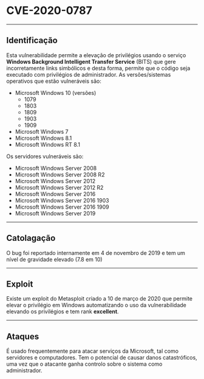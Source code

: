 # CVE-2020-0787

***

## Identificação

Esta vulnerabilidade permite a elevação de privilégios usando o serviço **Windows Background Intelligent Transfer Service** (BITS) que gere incorretamente links simbólicos e desta forma, permite que o código seja executado com privilégios de administrador. As versões/sistemas operativos que estão vulneráveis são:
* Microsoft Windows 10 (versões)
    * 1079
    * 1803
    * 1809
    * 1903
    * 1909 
* Microsoft Windows 7 
* Microsoft Windows 8.1 
* Microsoft Windows RT 8.1 

Os servidores vulneráveis são: 
* Microsoft Windows Server 2008 
* Microsoft Windows Server 2008 R2
* Microsoft Windows Server 2012 
* Microsoft Windows Server 2012 R2
* Microsoft Windows Server 2016
* Microsoft Windows Server 2016 1903
* Microsoft Windows Server 2016 1909
* Microsoft Windows Server 2019

***

## Catolagação
O bug foi reportado internamente em 4 de novembro de 2019 e tem um nível de gravidade elevado (7.8 em 10)

***
## Exploit
Existe um exploit do Metasploit criado a 10 de março de 2020 que permite elevar o privilégio em Windows automatizando o uso da vulnerabilidade elevando os privilégios e tem rank **excellent**.

***
## Ataques
É usado frequentemente para atacar serviços da Microsoft, tal como servidores e computadores. Tem o potencial de causar danos catastróficos, uma vez que o atacante ganha controlo sobre o sistema como administrador.
